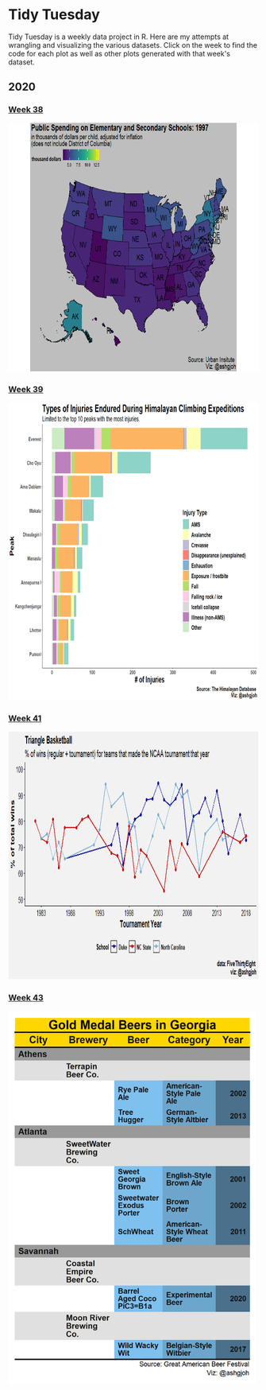 # Tidy Tuesday
Tidy Tuesday is a weekly data project in R. Here are my attempts at wrangling and visualizing the various datasets. Click on the week to find the code for each plot as well as other plots generated with that week's dataset. 

## 2020

### [Week 38](https://github.com/ashlyngjohnson/tidytuesday/blob/master/2020_Week38/200915_tidytuesday.md)
<img src="https://github.com/ashlyngjohnson/tidytuesday/blob/master/2020_Week38/kids_school_spending_noDC.gif" width="750" height="500"/>

### [Week 39](https://github.com/ashlyngjohnson/tidytuesday/blob/master/2020_Week39/200922_tidytuesday.md)
<img src="https://github.com/ashlyngjohnson/tidytuesday/blob/master/2020_Week39/200922_tidytuesday_files/figure-gfm/injury%20figure-1.png" width="750" height="600"/>

### [Week 41](https://github.com/ashlyngjohnson/tidytuesday/blob/master/2020_Week41/201006_tidytuesday.md)
<img src="https://github.com/ashlyngjohnson/tidytuesday/blob/master/2020_Week41/201006_tidytuesday_files/figure-gfm/final%20plot-1.png" width="1000" height="500"/>

### [Week 43](https://github.com/ashlyngjohnson/tidytuesday/blob/master/2020_Week43/201020_tidytuesday.md)
<img src="https://github.com/ashlyngjohnson/tidytuesday/blob/master/2020_Week43/ga_beer_awards_gold_table.png" width="500" height="750"/>

